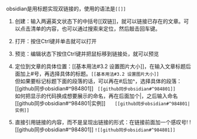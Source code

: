 obsidian是用标题实现双链接的，使用的语法是``[[]]``


1. 创建：输入两遍英文状态下的中括号[[双链]]，就可以链接已存在的文章。可以点击清单的内容，也可以通过搜索来定位，然后敲击回车键。

2. 打开：按住Ctrl键并单击就可以打开

3. 预览：编辑状态下按住Ctrl键并把鼠标移到链接处，就可以预览

4. 定位到文章的具体位置：[[基本用法#3.2 设置图片大小]]，在输入文章标题后面加上#号，再选择具体的标题。`[[基本用法#3.2 设置图片大小]]`  
	但如果要标记标题下面的段落的话，可以再在#后加^，选择具体的段落：[[github同步obsidian#^984801]]    `[[github同步obsidian#^984801]]`  
	如何把显示的代码换成想要展示的命名，再在后面加个|，之后输入命名[[github同步obsidian#^984801|实例]] `  
	[[github同步obsidian#^984801|实例]]`  
5. 直接引用链接的内容，而不是呈现出链接的形式：在链接前面加一个感叹号!
	![[github同步obsidian#^984801]]
	`![[github同步obsidian#^984801]]`